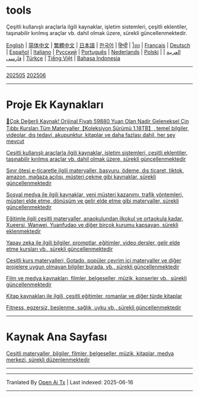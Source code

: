 # tools
Çeşitli kullanışlı araçlarla ilgili kaynaklar, işletim sistemleri, çeşitli eklentiler, taşınabilir kırılmış araçlar vb. dahil olmak üzere, sürekli güncellenmektedir.

[English](https://openaitx.github.io/view.html?user=mswnlz&project=tools&lang=en) | [简体中文](https://openaitx.github.io/view.html?user=mswnlz&project=tools&lang=zh-CN) | [繁體中文](https://openaitx.github.io/view.html?user=mswnlz&project=tools&lang=zh-TW) | [日本語](https://openaitx.github.io/view.html?user=mswnlz&project=tools&lang=ja) | [한국어](https://openaitx.github.io/view.html?user=mswnlz&project=tools&lang=ko) | [हिन्दी](https://openaitx.github.io/view.html?user=mswnlz&project=tools&lang=hi) | [ไทย](https://openaitx.github.io/view.html?user=mswnlz&project=tools&lang=th) | [Français](https://openaitx.github.io/view.html?user=mswnlz&project=tools&lang=fr) | [Deutsch](https://openaitx.github.io/view.html?user=mswnlz&project=tools&lang=de) | [Español](https://openaitx.github.io/view.html?user=mswnlz&project=tools&lang=es) | [Italiano](https://openaitx.github.io/view.html?user=mswnlz&project=tools&lang=it) | [Русский](https://openaitx.github.io/view.html?user=mswnlz&project=tools&lang=ru) | [Português](https://openaitx.github.io/view.html?user=mswnlz&project=tools&lang=pt) | [Nederlands](https://openaitx.github.io/view.html?user=mswnlz&project=tools&lang=nl) | [Polski](https://openaitx.github.io/view.html?user=mswnlz&project=tools&lang=pl) | [العربية](https://openaitx.github.io/view.html?user=mswnlz&project=tools&lang=ar) | [فارسی](https://openaitx.github.io/view.html?user=mswnlz&project=tools&lang=fa) | [Türkçe](https://openaitx.github.io/view.html?user=mswnlz&project=tools&lang=tr) | [Tiếng Việt](https://openaitx.github.io/view.html?user=mswnlz&project=tools&lang=vi) | [Bahasa Indonesia](https://openaitx.github.io/view.html?user=mswnlz&project=tools&lang=id)


---------------
[202505](https://raw.githubusercontent.com/mswnlz/tools/main/202505.md)
[202506](https://raw.githubusercontent.com/mswnlz/tools/main/202506.md)


---------------
# Proje Ek Kaynakları

[🎁Çok Değerli Kaynak! Orijinal Fiyatı 59880 Yuan Olan Nadir Geleneksel Çin Tıbbı Kursları Tüm Materyaller【Koleksiyon Sürümü 1.18TB】, temel bilgiler, videolar, dış tedavi, akupunktur, kitaplar ve daha fazlası dahil, her şey mevcut](https://github.com/mswnlz/chinese-traditional)

[Çeşitli kullanışlı araçlarla ilgili kaynaklar, işletim sistemleri, çeşitli eklentiler, taşınabilir kırılmış araçlar vb. dahil olmak üzere, sürekli güncellenmektedir](https://github.com/mswnlz/tools)

[Sınır ötesi e-ticaretle ilgili materyaller, başvuru, ödeme, dış ticaret, tiktok, amazon, mağaza açılışı, müşteri çekme gibi kaynaklar, sürekli güncellenmektedir](https://github.com/mswnlz/cross-border)

[Sosyal medya ile ilgili kaynaklar, yeni müşteri kazanımı, trafik yöntemleri, müşteri elde etme, dönüşüm ve gelir elde etme gibi materyaller, sürekli güncellenmektedir](https://github.com/mswnlz/self-media)

[Eğitimle ilgili çeşitli materyaller, anaokulundan ilkokul ve ortaokula kadar, Xueersi, Wanwei, Yuanfudao ve diğer birçok kurumu kapsayan, sürekli eklenmektedir](https://github.com/mswnlz/edu-knowlege)

[Yapay zeka ile ilgili bilgiler, promptlar, eğitimler, video dersler, gelir elde etme kursları vb., sürekli güncellenmektedir](https://github.com/mswnlz/AIknowledge)

[Çeşitli kurs materyalleri, Gotado, popüler çevrim içi materyaller ve diğer projelere uygun olmayan bilgiler burada, vb., sürekli güncellenmektedir](https://github.com/mswnlz/curriculum)

[Film ve medya kaynakları, filmler, belgeseller, müzik, konserler vb., sürekli güncellenmektedir](https://github.com/mswnlz/movies)

[Kitap kaynakları ile ilgili, çeşitli eğitimler, romanlar ve diğer türde kitaplar](https://github.com/mswnlz/book)

[Fitness, egzersiz, beslenme, sağlık, uyku vb., sürekli güncellenmektedir](https://github.com/mswnlz/healthy)

---------------

# Kaynak Ana Sayfası
[Çeşitli materyaller, bilgiler, filmler, belgeseller, müzik, kitaplar, medya merkezi, sürekli düzenlenmektedir](https://github.com/mswnlz)

---------------

---

Tranlated By [Open Ai Tx](https://github.com/OpenAiTx/OpenAiTx) | Last indexed: 2025-06-16

---